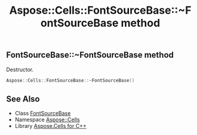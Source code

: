 ﻿---
title: Aspose::Cells::FontSourceBase::~FontSourceBase method
linktitle: ~FontSourceBase
second_title: Aspose.Cells for C++ API Reference
description: 'Aspose::Cells::FontSourceBase::~FontSourceBase method. Destructor in C++.'
type: docs
weight: 200
url: /cpp/aspose.cells/fontsourcebase/~fontsourcebase/
---
## FontSourceBase::~FontSourceBase method


Destructor.

```cpp
Aspose::Cells::FontSourceBase::~FontSourceBase()
```

## See Also

* Class [FontSourceBase](../)
* Namespace [Aspose::Cells](../../)
* Library [Aspose.Cells for C++](../../../)
